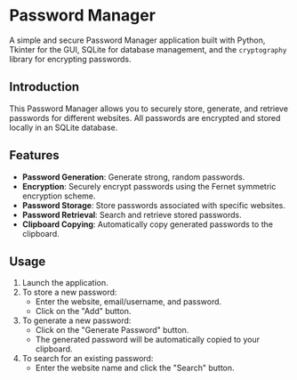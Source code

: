 # Password Manager

A simple and secure Password Manager application built with Python, Tkinter for the GUI, SQLite for database management, and the `cryptography` library for encrypting passwords.

## Introduction

This Password Manager allows you to securely store, generate, and retrieve passwords for different websites. All passwords are encrypted and stored locally in an SQLite database.

## Features

- **Password Generation**: Generate strong, random passwords.
- **Encryption**: Securely encrypt passwords using the Fernet symmetric encryption scheme.
- **Password Storage**: Store passwords associated with specific websites.
- **Password Retrieval**: Search and retrieve stored passwords.
- **Clipboard Copying**: Automatically copy generated passwords to the clipboard.

## Usage

1. Launch the application.
2. To store a new password:
    - Enter the website, email/username, and password.
    - Click on the "Add" button.
3. To generate a new password:
    - Click on the "Generate Password" button.
    - The generated password will be automatically copied to your clipboard.
4. To search for an existing password:
    - Enter the website name and click the "Search" button.

